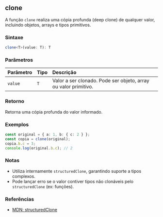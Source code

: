## clone

A função `clone` realiza uma cópia profunda (deep clone) de qualquer valor, incluindo objetos, arrays e tipos primitivos.

### Sintaxe

```typescript
clone<T>(value: T): T
```

### Parâmetros

| Parâmetro | Tipo | Descrição |
| :---------| :----| :---------|
| `value`   | `T`  | Valor a ser clonado. Pode ser objeto, array ou valor primitivo. |

### Retorno

Retorna uma cópia profunda do valor informado.

### Exemplos

```typescript
const original = { a: 1, b: { c: 2 } };
const copia = clone(original);
copia.b.c = 3;
console.log(original.b.c); // 2
```

### Notas

- Utiliza internamente `structuredClone`, garantindo suporte a tipos complexos.
- Pode lançar erro se o valor contiver tipos não clonáveis pelo `structuredClone` (ex: funções).

### Referências
- [MDN: structuredClone](https://developer.mozilla.org/pt-BR/docs/Web/API/structuredClone)